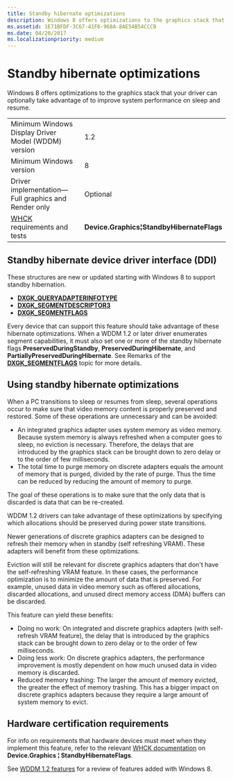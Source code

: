 ```yaml
---
title: Standby hibernate optimizations
description: Windows 8 offers optimizations to the graphics stack that your driver can optionally take advantage of to improve system performance on sleep and resume.
ms.assetid: 1E71BFDF-3C67-41F6-968A-8AE54B54CCCB
ms.date: 04/20/2017
ms.localizationpriority: medium
---
```


# Standby hibernate optimizations


Windows 8 offers optimizations to the graphics stack that your driver can optionally take advantage of to improve system performance on sleep and resume.

|                                                                                   |                                             |
|-----------------------------------------------------------------------------------|---------------------------------------------|
| Minimum Windows Display Driver Model (WDDM) version                               | 1.2                                         |
| Minimum Windows version                                                           | 8                                           |
| Driver implementation—Full graphics and Render only                               | Optional                                    |
| [WHCK](https://docs.microsoft.com/windows-hardware/test/hlk/windows-hardware-lab-kit) requirements and tests | **Device.Graphics¦StandbyHibernateFlags** |

 

## <span id="Standby_hibernate_device_driver_interface__DDI_"></span><span id="standby_hibernate_device_driver_interface__ddi_"></span><span id="STANDBY_HIBERNATE_DEVICE_DRIVER_INTERFACE__DDI_"></span>Standby hibernate device driver interface (DDI)


These structures are new or updated starting with Windows 8 to support standby hibernation.

-   [**DXGK\_QUERYADAPTERINFOTYPE**](https://docs.microsoft.com/windows-hardware/drivers/ddi/content/d3dkmddi/ne-d3dkmddi-_dxgk_queryadapterinfotype)
-   [**DXGK\_SEGMENTDESCRIPTOR3**](https://docs.microsoft.com/windows-hardware/drivers/ddi/content/d3dkmddi/ns-d3dkmddi-_dxgk_segmentdescriptor3)
-   [**DXGK\_SEGMENTFLAGS**](https://docs.microsoft.com/windows-hardware/drivers/ddi/content/d3dkmddi/ns-d3dkmddi-_dxgk_segmentflags)

Every device that can support this feature should take advantage of these hibernate optimizations. When a WDDM 1.2 or later driver enumerates segment capabilities, it must also set one or more of the standby hibernate flags **PreservedDuringStandby**, **PreservedDuringHibernate**, and **PartiallyPreservedDuringHibernate**. See Remarks of the [**DXGK\_SEGMENTFLAGS**](https://docs.microsoft.com/windows-hardware/drivers/ddi/content/d3dkmddi/ns-d3dkmddi-_dxgk_segmentflags) topic for more details.

## <span id="standbyopt"></span><span id="STANDBYOPT"></span>Using standby hibernate optimizations


When a PC transitions to sleep or resumes from sleep, several operations occur to make sure that video memory content is properly preserved and restored. Some of these operations are unnecessary and can be avoided:

-   An integrated graphics adapter uses system memory as video memory. Because system memory is always refreshed when a computer goes to sleep, no eviction is necessary. Therefore, the delays that are introduced by the graphics stack can be brought down to zero delay or to the order of few milliseconds.
-   The total time to purge memory on discrete adapters equals the amount of memory that is purged, divided by the rate of purge. Thus the time can be reduced by reducing the amount of memory to purge.

The goal of these operations is to make sure that the only data that is discarded is data that can be re-created.

WDDM 1.2 drivers can take advantage of these optimizations by specifying which allocations should be preserved during power state transitions.

Newer generations of discrete graphics adapters can be designed to refresh their memory when in standby (self refreshing VRAM). These adapters will benefit from these optimizations.

Eviction will still be relevant for discrete graphics adapters that don't have the self-refreshing VRAM feature. In these cases, the performance optimization is to minimize the amount of data that is preserved. For example, unused data in video memory such as offered allocations, discarded allocations, and unused direct memory access (DMA) buffers can be discarded.

This feature can yield these benefits:

-   Doing no work: On integrated and discrete graphics adapters (with self-refresh VRAM feature), the delay that is introduced by the graphics stack can be brought down to zero delay or to the order of few milliseconds.
-   Doing less work: On discrete graphics adapters, the performance improvement is mostly dependent on how much unused data in video memory is discarded.
-   Reduced memory trashing: The larger the amount of memory evicted, the greater the effect of memory trashing. This has a bigger impact on discrete graphics adapters because they require a large amount of system memory to evict.

## <span id="Hardware_certification_requirements"></span><span id="hardware_certification_requirements"></span><span id="HARDWARE_CERTIFICATION_REQUIREMENTS"></span>Hardware certification requirements


For info on requirements that hardware devices must meet when they implement this feature, refer to the relevant [WHCK documentation](https://docs.microsoft.com/windows-hardware/test/hlk/windows-hardware-lab-kit) on **Device.Graphics ¦ StandbyHibernateFlags**.

See [WDDM 1.2 features](wddm-v1-2-features.md) for a review of features added with Windows 8.

 

 





